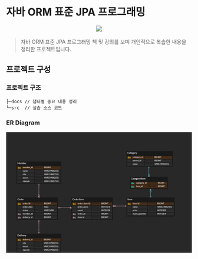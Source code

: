 # 자바 ORM 표준 JPA 프로그래밍

<div style="text-align: center">
    <img src="https://image.yes24.com/goods/19040233/L"/>
</div>

>  자바 ORM 표준 JPA 프로그래밍 책 및 강의를 보며 개인적으로 복습한 내용을 정리한 프로젝트입니다.


## 프로젝트 구성
### 프로젝트 구조
```
├─docs // 챕터별 중요 내용 정리
└─src  // 실습 소스 코드
```

### ER Diagram
![ERDiagram.png](docs%2Fimg%2FERDiagram.png)

